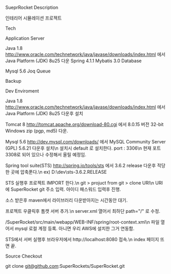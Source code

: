 SueprRocket
Description

인테리어 시뮬레이션 프로젝트

Tech

Application Server

Java 1.8
http://www.oracle.com/technetwork/java/javase/downloads/index.html 에서 Java Platform (JDK) 8u25 다운
Spring 4.1.1
Mybatis 3.0
Database

Mysql 5.6
Joq Queue

Backup

Dev Enviroment

Java 1.8
http://www.oracle.com/technetwork/java/javase/downloads/index.html 에서 Java Platform (JDK) 8u25 다운후 설치

Tomcat 8
http://tomcat.apache.org/download-80.cgi 에서 8.0.15 버전 32-bit Windows zip (pgp, md5) 다운.

Mysql 5.6
http://dev.mysql.com/downloads/ 에서 MySQL Community Server (GPL) 5.6.21 다운후 설치\n
설치시 default 로 설치한다. port : 3306\n
현재 포트 3308로 되어 있으나 수정해서 올릴 예정임.

Spring tool suite(STS)
http://spring.io/tools/sts 에서 3.6.2 release 다운후 적당한 곳에 압축푼다.\n
ex) D:\dev\sts-3.6.2.RELEASE

STS 실행후 프로젝트 IMPORT 한다.\n 
git > projuct from git > clone URI\n
URI 에 SuperRocket git 주소 입력. 아이디 패스워드 입력후 진행. 

소스 받은후 maven에서 라이브러리 다운받아지는 시간동안 대기.

프로젝트 우클릭후 톰캣 서버 추가.\n
server.xml 열어서 최하단 path="/" 로 수정.

/SuperRocket/src/main/webapp/WEB-INF/spring/root-context.xml\n 
파일 열어서 mysql 로컬 계정 등록. 아니면 우리 AWS에 설치한 그거 연동함.

STS에서 서버 실행후 브라우저에서 http://localhost:8080 접속.\n
index 페이지 뜨면 끝.


Source Checkout

git clone git@github.com:SuperRockets/SuperRocket.git 
